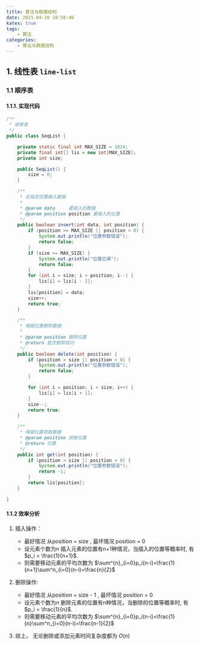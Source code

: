 ```yaml
---
title: 算法与数据结构
date: 2021-04-20 18:58:46
katex: true
tags: 
    - 算法
categories:
    - 算法与数据结构
---
```


## 1. 线性表 `line-list`
### 1.1 顺序表
#### 1.1.1. 实现代码
```java
/**
 * 顺序表
 */
public class SeqList {

    private static final int MAX_SIZE = 1024;
    private final int[] lis = new int[MAX_SIZE];
    private int size;

    public SeqList() {
        size = 0;
    }

    /**
     * 在指定位置插入数据
     *
     * @param data     要插入的数据
     * @param position position 要插入的位置
     */
    public boolean insert(int data, int position) {
        if (position >= MAX_SIZE || position < 0) {
            System.out.println("位置参数错误");
            return false;
        }
        if (size >= MAX_SIZE) {
            System.out.println("位置已满");
            return false;
        }
        for (int i = size; i > position; i--) {
            lis[i] = lis[i - 1];
        }
        lis[position] = data;
        size++;
        return true;
    }

    /**
     * 根据位置删除数据
     *
     * @param position 删除位置
     * @return 是否删除成功
     */
    public boolean delete(int position) {
        if (position > size || position < 0) {
            System.out.println("位置参数错误");
            return false;
        }

        for (int i = position; i < size; i++) {
            lis[i] = lis[i + 1];
        }
        size--;
        return true;
    }

    /**
     * 根据位置获取数据
     * @param position 获取位置
     * @return 位置
     */
    public int get(int position) {
        if (position > size || position < 0) {
            System.out.println("位置参数错误");
            return -1;
        }
        return lis[position];
    }

}
```

#### 1.1.2 效率分析
1. 插入操作： 
    * 最好情况 从position = size , 最坏情况 position = 0
    * 设元素个数为$n$ 插入元素的位置有n+1种情况，当插入的位置等概率时, 有$p_i = \frac{1}{n+1}$.
    * 则需要移动元素的平均次数为 $\sum^{n}_{i=0}p_i(n-i)=\frac{1}{n+1}\sum^n_{i=0}(n-i)=\frac{n}{2}$

2. 删除操作:
    * 最好情况 从position = size - 1 , 最坏情况 position = 0
    * 设元素个数为$n$ 删除元素的位置有n种情况，当删除的位置等概率时, 有$p_i = \frac{1}{n}$.
    * 则需要移动元素的平均次数为 $\sum^{n}_{i=0}p_i(n-i)=\frac{1}{n}\sum^n_{i=0}(n-i)=\frac{n-1}{2}$
3. 综上， 无论删除或添加元素时间复杂度都为 $O(n)$







